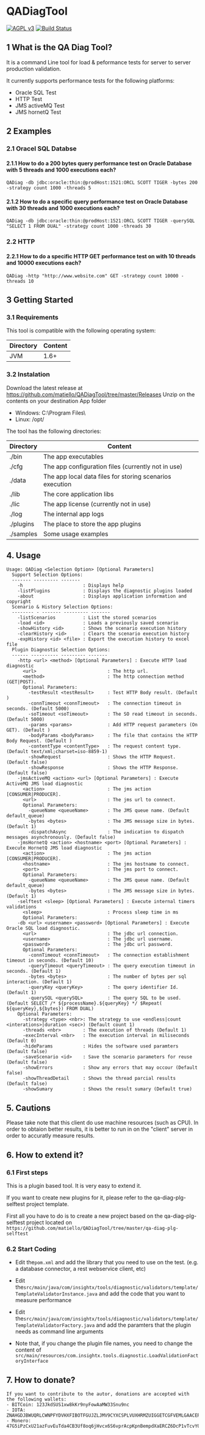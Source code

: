# QADiagTool
[![AGPL v3](https://img.shields.io/badge/license-GPL%20v3-brightgreen.svg)](./LICENSE)
[![Build Status](https://travis-ci.com/matiello/QADiagTool.svg?branch=master)](https://travis-ci.com/matiello/QADiagTool)

## 1 What is the QA Diag Tool?

It is a command Line tool for load & peformance tests for server to server production validation.

It currently supports performance tests for the following platforms:
* Oracle SQL Test
* HTTP Test
* JMS activeMQ Test
* JMS hornetQ Test

## 2 Examples

### 2.1 Oracel SQL Databse

#### 2.1.1 How to do a 200 bytes query performance test on Oracle Database with 5 threads and 1000 executions each?
```QADiag -db jdbc:oracle:thin:@prodHost:1521:ORCL SCOTT TIGER -bytes 200 -strategy count 1000 -threads 5 ```

#### 2.1.2 How to do a specific query performance test on Oracle Database with 30 threads and 1000 executions each?
```QADiag -db jdbc:oracle:thin:@prodHost:1521:ORCL SCOTT TIGER -querySQL "SELECT 1 FROM DUAL" -strategy count 1000 -threads 30```

### 2.2  HTTP

#### 2.2.1 How to do a specific HTTP GET performance test on with 10 threads and 10000 executions each?
```QADiag -http "http://www.website.com" GET -strategy count 10000 -threads 10```
    
## 3 Getting Started

### 3.1 Requirements
This tool is compatible with the following operating system:

Directory | Content
------------- | -------------
JVM  | 1.6+

### 3.2 Instalation
Download the latest release at https://github.com/matiello/QADiagTool/tree/master/Releases
Unzip on the contents on your destination App folder
- Windows: C:\Program Files\
- Linux: /opt/

The tool has the following directories:

Directory | Content
------------- | -------------
./bin  | The app executables
./cfg  | The app configuration files (currently not in use)
./data  | The app local data files for storing scenarios execution
./lib  | The core application libs
./lic  | The app license (currently not in use) 
./log  | The internal app logs
./plugins  | The place to store the app plugins 
./samples  | Some usage examples

## 4. Usage
```
Usage: QADiag <Selection Option> [Optional Parameters]
  Support Selection Options:
  ------- --------- -------
    -h                      : Displays help
    -listPlugins            : Displays the diagnostic plugins loaded
    -about                  : Displays application information and copyright
  Scenario & History Selection Options:
  -------- - ------- --------- -------
    -listScenarios          : List the stored scenarios
    -load <id>              : Loads a previously saved scenario
    -showHistory <id>       : Shows the scenario execution history
    -clearHistory <id>      : Clears the scenario execution history
    -expHistory <id> <file> : Export the execution history to excel file
  Plugin Diagnostic Selection Options:
  ------ ---------- --------- -------
    -http <url> <method> [Optional Parameters] : Execute HTTP load diagnostic
      <url>                          : The http url.
      <method>                       : The http connection method (GET|POST).
      Optional Parameters:
        -testResult <testResult>     : Test HTTP Body result. (Default )
        -connTimeout <connTimeout>   : The connection timeout in seconds. (Default 5000)
        -soTimeout <soTimeout>       : The SO read timeout in seconds. (Default 5000)
        -params <params>             : Add HTTP request parameters (On GET). (Default )
        -bodyParams <bodyParams>     : The file that contains the HTTP Body Request. (Default )
        -contentType <contentType>   : The request content type. (Default text/xml;charset=iso-8859-1)
        -showRequest                 : Shows the HTTP Request. (Default false)
        -showResponse                : Shows the HTTP Response. (Default false)
    -jmsActiveMQ <action> <url> [Optional Parameters] : Execute ActiveMQ JMS load diagnostic
      <action>                       : The jms action [CONSUMER|PRODUCER].
      <url>                          : The jms url to connect.
      Optional Parameters:
        -queueName <queueName>       : The JMS queue name. (Default default_queue)
        -bytes <bytes>               : The JMS message size in bytes. (Default 1)
        -dispatchAsync               : The indication to dispatch messages asynchronously. (Default false)
    -jmsHornetQ <action> <hostname> <port> [Optional Parameters] : Execute HornetQ JMS load diagnostic
      <action>                       : The jms action [CONSUMER|PRODUCER].
      <hostname>                     : The jms hostname to connect.
      <port>                         : The jms port to connect.
      Optional Parameters:
        -queueName <queueName>       : The JMS queue name. (Default default_queue)
        -bytes <bytes>               : The JMS message size in bytes. (Default 1)
    -selftest <sleep> [Optional Parameters] : Execute internal timers validations
      <sleep>                        : Process sleep time in ms
      Optional Parameters:
    -db <url> <username> <password> [Optional Parameters] : Execute Oracle SQL load diagnostic.
      <url>                          : The jdbc url connection.
      <username>                     : The jdbc url username.
      <password>                     : The jdbc url password.
      Optional Parameters:
        -connTimeout <connTimeout>   : The connection establishment timeout in seconds. (Default 10)
        -queryTimeout <queryTimeout> : The query execution timeout in seconds. (Default 1)
        -bytes <bytes>               : The number of bytes per sql interaction. (Default 1)
        -queryKey <queryKey>         : The query identifier Id. (Default 1)
        -querySQL <querySQL>         : The query SQL to be used. (Default SELECT /* ${processName}.${queryKey} */ $Repeat(
${queryKey},${bytes}) FROM DUAL)
    Optional Parameters:
      -strategy <type> <nbr>: The strategy to use <endless|count <interations>|duration <sec>) (Default count 1)
      -threads <nbr>        : The execution of threads (Default 1)
      -execInterval <nbr>   : The execution interval in miliseconds (Default 0)
      -hideParams           : Hides the software used paramters (Default false)
      -saveScenario <id>    : Save the scenario parameters for reuse (Default false)
      -showErrors           : Show any errors that may occour (Default false)
      -showThreadDetail     : Shows the thread parcial results (Default false)
      -showSumary           : Shows the result sumary (Default true)
```

## 5. Cautions

Please take note that this client do use machine resources (such as CPU). In order to obtaion better results, it is better to run in on the "client" server in order to accuratly measure results.

## 6. How to extend it?

### 6.1 First steps

This is a plugin based tool. It is very easy to extend it.

If you want to create new plugins for it, please refer to the qa-diag-plg-selftest project template.

First all you have to do is to create a new project based on the qa-diag-plg-selftest project located on ```https://github.com/matiello/QADiagTool/tree/master/qa-diag-plg-selftest```

### 6.2 Start Coding

- Edit the```pom.xml``` and add the library that you need to use on the test. (e.g. a database connector, a rest webservice client, etc)

- Edit the```src/main/java/com/insightx/tools/diagnostic/validators/template/TemplateValidatorInstance.java``` and add the code that you want to measure performance

- Edit the```src/main/java/com/insightx/tools/diagnostic/validators/template/TemplateValidatorFactory.java``` and add the paramters that the plugin needs as command line arguments 

- Note that, if you change the plugin file names, you need to change the content of ```src/main/resources/com.insightx.tools.diagnostic.LoadValidationFactoryInterface```

## 7. How to donate?

```
If you want to contribute to the autor, donations are accepted with the following wallets: 
- BITCoin: 123JkdSUS1xw8kKr9nyFowAaMW33Snu9nc
- IOTA: ZNAHGDJBWUQRLCWNPFYDVHXFIBOTFGUJZLJMV9CYXCSPLVUXHRMZUIGGETCGFVEMLGAACERYXMASGKU9DOFEIGZSDW
- Monero: 47G5iPzCxU21azFuvEuTda4CB3Uf8oq6jHvcx6S6vprAcpKpnBempdXaERCZ6DcP1vTcvYQLxHopKBgKK3C8ieuESbtVL9B
```

